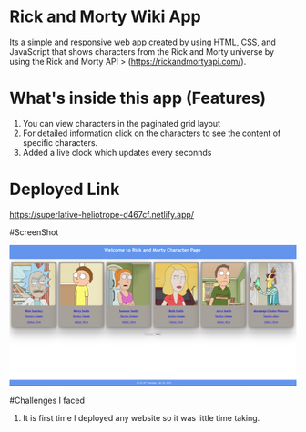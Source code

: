 # Rick and Morty Wiki App

Its a simple and responsive web app created by using HTML, CSS, and JavaScript that shows characters from the Rick and Morty universe by using 
the Rick and Morty API > (https://rickandmortyapi.com/).

# What's inside this app (Features)
1. You can view characters in the paginated grid layout
2. For detailed information click on the characters to see the content of specific characters.
3. Added a live clock which updates every seconnds

# Deployed Link

https://superlative-heliotrope-d467cf.netlify.app/

#ScreenShot

![screenshot](image-1.png)

#Challenges I faced

1. It is first time I deployed any website so it was little time taking.
